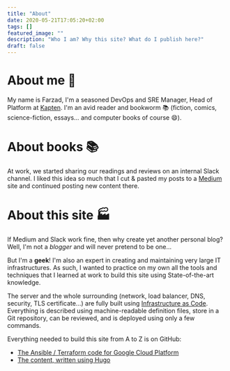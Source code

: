 ```yaml
---
title: "About"
date: 2020-05-21T17:05:20+02:00
tags: []
featured_image: ""
description: "Who I am? Why this site? What do I publish here?"
draft: false
---
```


# About me :man:

My name is Farzad, I'm a seasoned DevOps and SRE Manager, Head of Platform
at [Kapten](https://kapten.com). I'm an avid reader and bookworm :books: (fiction, comics, science-fiction, essays… and computer books of course :smile:).

# About books :books:

At work, we started sharing our readings and reviews on an internal Slack channel.
I liked this idea so much that I cut & pasted my posts to a [Medium](https://medium.com/les-lectures-de-farzad) site
and continued posting new content there.

# About this site :factory:

If Medium and Slack work fine, then why create yet another personal blog?
Well, I'm not a *blogger* and will never pretend to be one…
 
But I'm a **geek**! I'm also an
expert in creating and maintaining very large IT infrastructures. As such, I wanted to practice
on my own all the tools and techniques that I learned at work to build this site using State-of-the-art knowledge.

The server and the whole surrounding (network, load balancer, DNS, security, TLS certificate…) are
fully built using [Infrastructure as Code](https://en.wikipedia.org/wiki/Infrastructure_as_code).
Everything is described using machine-readable definition files, store in a Git repository, can
be reviewed, and is deployed using only a few commands.

Everything needed to build this site from A to Z is on GitHub:
* [The Ansible / Terraform code for Google Cloud Platform](https://github.com/Farzy/self-config)
* [The content, written using Hugo](https://github.com/Farzy/farzy.org)
